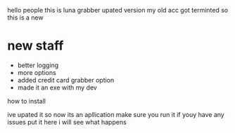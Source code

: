 hello people this is luna grabber upated version my old acc got terminted so this is a new 

# new staff
- better logging
- more options
- added credit card grabber option
- made it an exe with my dev

how to install

ive upated it so now its an apllication
make sure you run it if youy have any issues put it here i will see what happens
